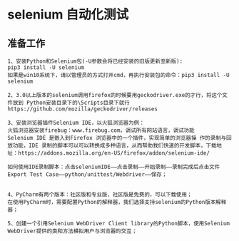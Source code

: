 # selenium 自动化测试

## 准备工作
    1、安装Python和Selenium包(-U参数会将已经安装的旧版更新至新版): 
    pip3 install -U selenium
    如果是win10系统下，请以管理员的方式打开cmd，再执行安装包的命令：pip3 install -U selenium
    
    2、3.0以上版本的selenium调用firefox的时候要用geckodriver.exe的才行，将这个文件放到 Python安装目录下的\Scripts目录下就行
    https://github.com/mozilla/geckodriver/releases
    
    3、安装浏览器插件Selenium IDE，以火狐浏览器为例：
    火狐浏览器安装firebug：www.firebug.com，调试所有网站语言，调试功能
    Selenium IDE 是嵌入到Firefox 浏览器中的一个插件，实现简单的浏览器操 作的录制与回放功能，IDE 录制的脚本可以可以转换成多种语言，从而帮助我们快速的开发脚本，下载地址：https://addons.mozilla.org/en-US/firefox/addon/selenium-ide/
    
    如何使用IDE录制脚本：点击seleniumIDE——点击录制——开始录制——录制完成后点击文件Export Test Case——python/unittest/Webdriver——保存；

     
    4、PyCharm有两个版本：社区版和专业版，社区版是免费的，可以下载使用；
    在使用PyCharm时，需要配置Python的解释器，我们选择支持selenium的Python版本解释器；
    
    5、创建一个引用Selenium WebDriver Client library的Python脚本，使用Selenium WebDriver提供的类和方法模拟用户与浏览器的交互；
    